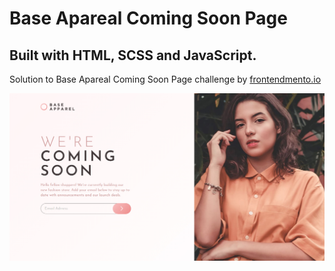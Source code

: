 # Base Apareal Coming Soon Page

## Built with HTML, SCSS and JavaScript.

Solution to Base Apareal Coming Soon Page challenge by [frontendmento.io](https://www.frontendmentor.io/challenges/base-apparel-coming-soon-page-5d46b47f8db8a7063f9331a0)

![preview image](/images/preview.jpg)
